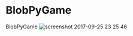 # BlobPyGame
BlobPyGame
![screenshot 2017-09-25 23 25 46](https://user-images.githubusercontent.com/6691373/30831927-93164eba-a249-11e7-9047-c0b57fd86e06.png)
